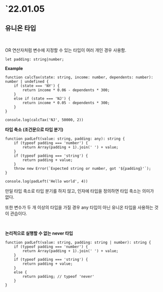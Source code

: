 # `22.01.05

## 유니온 타입

</br>

OR 연산자처럼 변수에 지정할 수 있는 타입이 여러 개인 경우 사용함.

```
let padding: string|number;
```

__Example__

```
function calcTax(state: string, income: number, dependents: number): number | undefined {
    if (state === 'NY') {
        return income * 0.06 - dependents * 300;
    }
    else if (state === 'NJ') {
        return income * 0.05 - dependents * 300;
    }
}

console.log(calcTax('NJ', 50000, 2))
```
__타입 축소 (조건문으로 타입 분기)__
```
function padLeft(value: string, padding: any): string {
    if (typeof padding === 'number') {
        return Array(padding + 1).join(' ') + value;
    }
    if (typeof padding === 'string') {
        return padding + value;
    }
    throw new Error(`Expected string or number, got '${padding}'`);
}

console.log(padLeft('Hello world', 4))
```

만일 타입 축소로 타입 분기를 하지 않고, 인자에 타입을 정의하면 타입 축소는 의미가 없다.

또한 변수가 두 개 이상의 타입을 가질 경우 any 타입이 아닌 유니온 타입을 사용하는 것이 관습이다.

</br>

__논리적으로 실행할 수 없는 never 타입__


```
function padLeft(value: string, padding: string | number): string {
    if (typeof padding === 'number') {
        return Array(padding + 1).join(' ') + value;
    }
    if (typeof padding === 'string') {
        return padding + value;
    }
    else {
        return padding; // typeof 'never'
    }
}
```